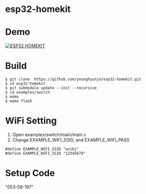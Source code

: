 # esp32-homekit

# Demo
[![ESP32 HOMEKIT](https://img.youtube.com/vi/OTBtEQNa-1E/0.jpg)](https://www.youtube.com/watch?v=OTBtEQNa-1E "ESP32 HOMEKIT")

# Build
```
$ git clone  https://github.com/younghyunjo/esp32-homekit.git
$ cd esp32-homekit
$ git submodule update --init --recursive
$ cd examples/switch
$ make
$ make flash
```

# WiFi Setting
1. Open examples/switch/main/main.c
2. Change EXAMPLE_WIFI_SSID, and EXAMPLE_WIFI_PASS
```
#define EXAMPLE_WIFI_SSID "unibj"  
#define EXAMPLE_WIFI_SSID "12345678"  
```

# Setup Code
"053-58-197"
